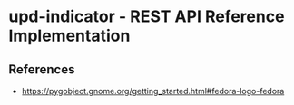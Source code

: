 # upd-indicator - REST API Reference Implementation

## References
- https://pygobject.gnome.org/getting_started.html#fedora-logo-fedora
